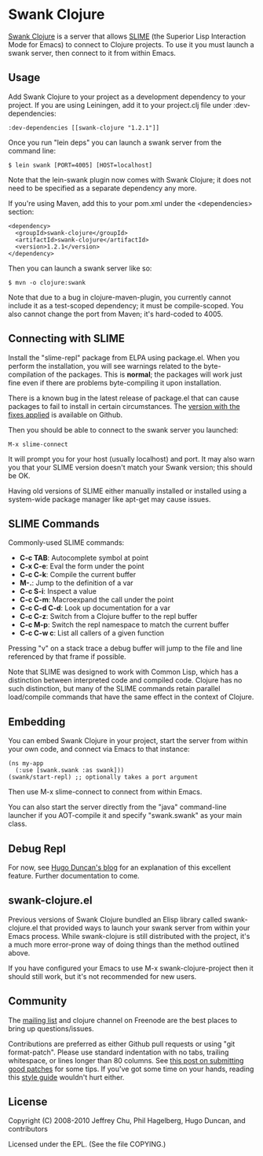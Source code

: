 # Swank Clojure

[Swank Clojure](http://github.com/technomancy/swank-clojure) is a
server that allows [SLIME](http://common-lisp.net/project/slime/) (the
Superior Lisp Interaction Mode for Emacs) to connect to Clojure
projects. To use it you must launch a swank server, then connect to it
from within Emacs.

## Usage

Add Swank Clojure to your project as a development dependency to your
project. If you are using Leiningen, add it to your project.clj file
under :dev-dependencies:

    :dev-dependencies [[swank-clojure "1.2.1"]]

Once you run "lein deps" you can launch a swank server from the
command line:

    $ lein swank [PORT=4005] [HOST=localhost]

Note that the lein-swank plugin now comes with Swank Clojure; it does
not need to be specified as a separate dependency any more.

If you're using Maven, add this to your pom.xml under the
\<dependencies\> section:

    <dependency>
      <groupId>swank-clojure</groupId>
      <artifactId>swank-clojure</artifactId>
      <version>1.2.1</version>
    </dependency>

Then you can launch a swank server like so:

    $ mvn -o clojure:swank

Note that due to a bug in clojure-maven-plugin, you currently cannot
include it as a test-scoped dependency; it must be compile-scoped. You
also cannot change the port from Maven; it's hard-coded to 4005.

## Connecting with SLIME

Install the "slime-repl" package from ELPA using package.el. When you
perform the installation, you will see warnings related to the
byte-compilation of the packages. This is **normal**; the packages
will work just fine even if there are problems byte-compiling it upon
installation.

There is a known bug in the latest release of package.el that can
cause packages to fail to install in certain circumstances. The
[version with the fixes applied](http://github.com/technomancy/package.el)
is available on Github.

Then you should be able to connect to the swank server you launched:

    M-x slime-connect

It will prompt you for your host (usually localhost) and port. It may
also warn you that your SLIME version doesn't match your Swank
version; this should be OK.

Having old versions of SLIME either manually installed or installed
using a system-wide package manager like apt-get may cause issues.

## SLIME Commands

Commonly-used SLIME commands:

* **C-c TAB**: Autocomplete symbol at point
* **C-x C-e**: Eval the form under the point
* **C-c C-k**: Compile the current buffer
* **M-.**: Jump to the definition of a var
* **C-c S-i**: Inspect a value
* **C-c C-m**: Macroexpand the call under the point
* **C-c C-d C-d**: Look up documentation for a var
* **C-c C-z**: Switch from a Clojure buffer to the repl buffer
* **C-c M-p**: Switch the repl namespace to match the current buffer
* **C-c C-w c**: List all callers of a given function

Pressing "v" on a stack trace a debug buffer will jump to the file and
line referenced by that frame if possible.

Note that SLIME was designed to work with Common Lisp, which has a
distinction between interpreted code and compiled code. Clojure has no
such distinction, but many of the SLIME commands retain parallel
load/compile commands that have the same effect in the context of
Clojure.

## Embedding

You can embed Swank Clojure in your project, start the server from
within your own code, and connect via Emacs to that instance:

    (ns my-app
      (:use [swank.swank :as swank]))
    (swank/start-repl) ;; optionally takes a port argument

Then use M-x slime-connect to connect from within Emacs.

You can also start the server directly from the "java" command-line
launcher if you AOT-compile it and specify "swank.swank" as your main
class.

## Debug Repl

For now, see [Hugo Duncan's
blog](http://hugoduncan.org/post/2010/swank_clojure_gets_a_break_with_the_local_environment.xhtml)
for an explanation of this excellent feature. Further documentation to come.

## swank-clojure.el

Previous versions of Swank Clojure bundled an Elisp library called
swank-clojure.el that provided ways to launch your swank server from
within your Emacs process. While swank-clojure is still distributed
with the project, it's a much more error-prone way of doing things
than the method outlined above.

If you have configured your Emacs to use M-x swank-clojure-project
then it should still work, but it's not recommended for new users.

## Community

The [mailing list](http://groups.google.com/group/swank-clojure) and
clojure channel on Freenode are the best places to bring up
questions/issues.

Contributions are preferred as either Github pull requests or using
"git format-patch". Please use standard indentation with no tabs,
trailing whitespace, or lines longer than 80 columns. See [this post
on submitting good patches](http://technomancy.us/135) for some
tips. If you've got some time on your hands, reading this [style
guide](http://mumble.net/~campbell/scheme/style.txt) wouldn't hurt
either.

## License

Copyright (C) 2008-2010 Jeffrey Chu, Phil Hagelberg, Hugo Duncan, and
contributors

Licensed under the EPL. (See the file COPYING.)
